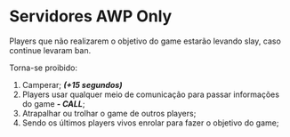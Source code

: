 # Servidores AWP Only

Players que não realizarem o objetivo do game estarão levando slay, caso continue levaram ban.

Torna-se proibido:

1. Camperar; _**\(+15 segundos\)**_
2. Players usar qualquer meio de comunicação para passar informações do game _**- CALL**_;
3. Atrapalhar ou trolhar o game de outros players;
4. Sendo os últimos players vivos enrolar para fazer o objetivo do game;

